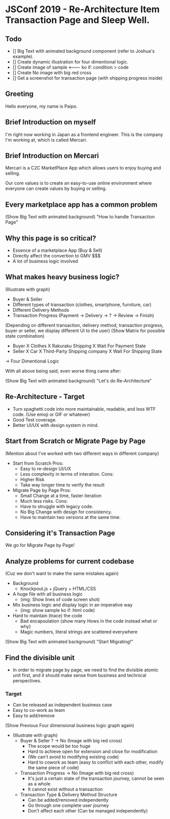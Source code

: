 # JSConf 2019 - Re-Architecture Item Transaction Page and Sleep Well.

## Todo
- [] Big Text with animated background component (refer to Joshua's example).
- [] Create dynamic illustration for four dimentional logic.
- [] Create image of sample <--- ko if: condition > code
- [] Create No image with big red cross
- [] Get a screenshot for transaction page (with shipping progress inside)

## Greeting
Hello everyone, my name is Paipo.

## Brief Introduction on myself

I'm right now working in Japan as a frontend engineer.
This is the company I'm working at, which is called Mercari.

## Brief Introduction on Mercari

Mercari is a C2C MarketPlace App which allows users to enjoy buying and selling.

Our core values is to create an easy-to-use online environment where everyone can create values by buying or selling. 

## Every marketplace app has a common problem

(Show Big Text with animated background)
"How to handle Transaction Page"

## Why this page is so critical?

- Essence of a marketplace App (Buy & Sell)
- Directly affect the convertion to GMV $$$
- A lot of business logic involved

## What makes heavy business logic?
(Illustrate with graph)
- Buyer & Seller
- Different types of transaction (clothes, smartphone, furniture, car)
- Different Delivery Methods
- Transaction Progress (Payment -> Delivery -> ? -> Review -> Finish)

(Depending on different transaction, delivery method, transaction progress, buyer or seller, we display different UI to the user)
(Show Matrix for possible state combination)
- Buyer X Clothes X Rakuraku Shipping X Wait For Payment State
- Seller X Car X Third-Party Shipping company X Wait For Shipping State

-> Four Dimentional Logic

With all above being said, even worse thing came after:

(Show Big Text with animated background)
"Let's do Re-Architecture"

## Re-Architecture - Target
- Turn spaghetti code into more maintainable, readable, and less WTF code.
  (Use emoji or GIF or whatever)
- Good Test coverage.
- Better UI/UX with design system in mind.

## Start from Scratch or Migrate Page by Page
(Mention about I've worked with two different ways in different company)
- Start from Scratch
  Pros:
    - Easy to re-design UI/UX
    - Less complexity in terms of interation.
  Cons:
    - Higher Risk
    - Take way longer time to verify the result
- Migrate Page by Page
  Pros:
    - Small Change at a time, faster iteration
    - Much less risks.
  Cons:
    - Have to struggle with legacy code.
    - No Big Change with design for consistency.
    - Have to maintain two versions at the same time.

## Considering it's Transaction Page
We go for Migrate Page by Page!

## Analyze problems for current codebase
(Cuz we don't want to make the same mistakes again)
- Background
  - Knockpout.js + jQuery + HTML/CSS
- A huge file with all business logic
  - (img: Show lines of code screen shot)
- Mix business logic and display logic in an imperative way
  - (img: show sample ko if: html code)
- Hard to maintain (trace) the code
  - Bad encapsulation (show many Hows in the code instead what or why)
  - Magic numbers, literal strings are scattered everywhere
  
(Show Big Text with animated background)
"Start Migrating!"
## Find the divisible unit
- In order to migrate page by page, we need to find the divisible atomic unit first, and it should make sense from business and technical perspectives.

### Target
- Can be released as independent business case
- Easy to co-work as team
- Easy to add/remove

(Show Previous Four dimensional business logic graph again)
- (Illustrate with graph)
  - Buyer & Seller ? -> No (Image with big red cross) 
    - The scope would be too huge
    - Hard to achieve open for extension and close for modification
    - (We can't avoid to modifying existing code)
    - Hard to cowork as team (easy to conflict with each other, modify the same piece of code)
  - Transaction Progress -> No (Image with big red cross)
    - It's just a certain state of the transaction journey, cannot be seen as a whole
    - It cannot exist without a transaction
  - Transaction Type & Delivery Method Structure
    - Can be added/removed independently
    - Go through one complete user journey
    - Don't affect each other (Can be managed independently)

